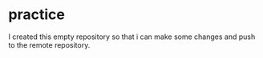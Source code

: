 # practice

I created this empty repository so that i can make some changes and push to the remote repository.
